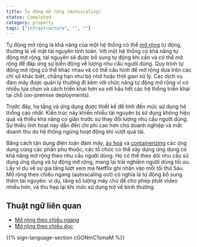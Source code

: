 ```yaml
---
title: Tự động mở rộng (Autoscaling)
status: Completed
category: property
tags: ["infrastructure", "", ""]
---
```


Tự động mở rộng là khả năng của một hệ thống có thể [mở rộng](/scalability/) tự động, thường là về mặt tài nguyên tính toán. Với một hệ thống có khả năng tự động mở rộng, tài nguyên sẽ được bổ sung tự động khi cần và có thể mở rộng để đáp ứng sự biến động về lượng nhu cầu người dùng.
Quy trình tự động mở rộng có thể khác nhau và có thể cấu hình để mở rộng dựa trên các chỉ số khác biệt, chẳng hạn như bộ nhớ hoặc thời gian xử lý. Các dịch vụ đám mây được quản lý thường đi kèm với chức năng tự động mở rộng vì có nhiều lựa chọn và cách triển khai hơn so với hầu hết các hệ thống triển khai tại chỗ (on-premise deployments).

Trước đây, hạ tầng và ứng dụng được thiết kế để tính đến mức sử dụng hệ thống cao nhất. Kiến trúc này khiến nhiều tài nguyên bị sử dụng không hiệu quả và thiếu khả năng co giãn trước sự thay đổi lượng nhu cầu người dùng. Sự thiếu linh hoạt này dẫn đến chi phí cao hơn cho doanh nghiệp và mất doanh thu do hệ thống ngừng hoạt động khi vượt quá tải.

Bằng cách tận dụng điện toán đám mây, [ảo hoá](/virtualization/) và [containerizing](/containerization/) các ứng dụng cùng các phần phụ thuộc, các tổ chức có thể xây dựng ứng dụng có khả năng mở rộng theo nhu cầu người dùng. Họ có thể theo dõi nhu cầu sử dụng ứng dụng và tự động mở rộng, mang lại trải nghiệm người dùng tối ưu.
Lấy ví dụ về sự gia tăng lượt xem mà Netflix ghi nhận vào mỗi tối thứ Sáu. Mở rộng theo chiều ngang (autoscaling out) có nghĩa là tự động bổ sung thêm tài nguyên: ví dụ, tăng số lượng máy chủ để cho phép phát video nhiều hơn, và thu hẹp lại khi mức sử dụng trở về bình thường.

## Thuật ngữ liên quan

* [Mở rộng theo chiều ngang](/horizontal-scaling/)
* [Mở rộng theo chiều dọc](/vertical-scaling/)

{{% sign-language-section cGONmC1smaM %}}
